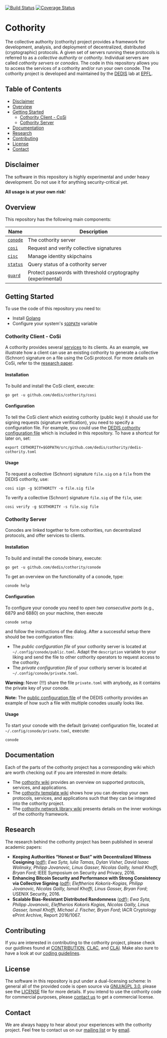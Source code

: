 [![Build Status](https://travis-ci.org/dedis/cothority.svg?branch=master)](https://travis-ci.org/dedis/cothority)
[![Coverage Status](https://coveralls.io/repos/github/dedis/cothority/badge.svg)](https://coveralls.io/github/dedis/cothority)


# Cothority

The collective authority (cothority) project provides a framework for development, analysis, and deployment of decentralized, distributed (cryptographic) protocols. A given set of servers running these protocols is referred to as a *collective authority* or *cothority*. Individual servers are called *cothority servers* or *conodes*. The code in this repository allows you to access the services of a cothority and/or run your own conode. The cothority project is developed and maintained by the [DEDIS](http://dedis.epfl.ch) lab at [EPFL](https://epfl.ch). 

## Table of Contents

- [Disclaimer](https://github.com/dedis/cothority#disclaimer)
- [Overview](https://github.com/dedis/cothority#overview)
- [Getting Started](https://github.com/dedis/cothority#getting-started)
	- [Cothority Client - CoSi](https://github.com/dedis/cothority#cothority-client---cosi)
	- [Cothority Server](https://github.com/dedis/cothority#cothority-server) 
- [Documentation](https://github.com/dedis/cothority#documentation)
- [Research](https://github.com/dedis/cothority#research)
- [Contributing](https://github.com/dedis/cothority#contributing)
- [License](https://github.com/dedis/cothority#license)
- [Contact](https://github.com/dedis/cothority#contact)

## Disclaimer 

The software in this repository is highly experimental and under heavy development. Do not use it for anything security-critical yet.

**All usage is at your own risk**!

## Overview

This repository has the following main components:

Name | Description
-----| ------------
[`conode`](conode) | The cothority server
[`cosi`](cosi) | Request and verify collective signatures
[`cisc`](cisc) | Manage identity skipchains
[`status`](status) | Query status of a cothority server
[`guard`](guard) | Protect passwords with threshold cryptography (experimental)

## Getting Started

To use the code of this repository you need to:

-  Install [Golang](https://golang.org/doc/install)
-  Configure your system's [`$GOPATH`](https://golang.org/doc/code.html#GOPATH) variable

### Cothority Client - CoSi

A cothority provides several [services](https://github.com/dedis/cothority/wiki/Apps) to its clients. As an example, we illustrate how a client can use an existing cothority to generate a collective (Schnorr) signature on a file using the CoSi protocol. For more details on CoSi, refer to the [research paper](https://arxiv.org/pdf/1503.08768.pdf).

#### Installation

To build and install the CoSi client, execute:

```
go get -u github.com/dedis/cothority/cosi
```

#### Configuration

To tell the CoSi client which existing cothority (public key) it should use for signing requests (signature verification), you need to specify a configuration file. For example, you could use the [DEDIS cothority configuration file](dedis-cothority.toml) which is included in this repository. To have a shortcut for later on, set:

```
export COTHORITY=$GOPATH/src/github.com/dedis/cothority/dedis-cothority.toml 
```

#### Usage

To request a collective (Schnorr) signature `file.sig` on a `file` from the DEDIS cothority, use:

```
cosi sign -g $COTHORITY -o file.sig file
```

To verify a collective (Schnorr) signature `file.sig` of the `file`, use:

```
cosi verify -g $COTHORITY -s file.sig file
```

### Cothority Server

Conodes are linked together to form cothorities, run decentralized protocols, and offer services to clients.

#### Installation

To build and install the conode binary, execute:

```
go get -u github.com/dedis/cothority/conode
```

To get an overview on the functionality of a conode, type:

```
conode help
```

#### Configuration

To configure your conode you need to *open two consecutive ports* (e.g., 6879 and 6880) on your machine, then execute

```
conode setup
```

and follow the instructions of the dialog. After a successful setup there should be two configuration files:

- The *public configuration file* of your cothority server is located at `~/.config/conode/public.toml`. Adapt the `description` variable to your liking and send the file to other cothority operators to request access to the cothority. 
- The *private configuration file* of your cothoriy server is located at `~/.config/conode/private.toml`.

**Warning:** Never (!!!) share the file `private.toml` with anybody, as it contains the private key of your conode.

**Note:** The [public configuration file](https://github.com/dedis/cothority/blob/master/dedis-cothority.toml) of the DEDIS cothority provides an example of how such a file with multiple conodes usually looks like.

#### Usage

To start your conode with the default (private) configuration file, located at `~/.config/conode/private.toml`, execute:

```
conode
```

## Documentation

Each of the parts of the cothority project has a corresponding wiki which are worth checking out if you are interested in more details:

- The [cothority wiki](https://github.com/dedis/cothority/wiki) provides an overview on supported protocols, services, and applications.
- The [cothority template wiki](https://github.com/dedis/cothority_template/wiki) shows how you can develop your own protocols, services, and applications such that they can be integrated into the cothority project.
- The [cothority network library wiki](https://github.com/dedis/onet/wiki) presents details on the inner workings of the cothority framework.

## Research

The research behind the cothority project has been published in several academic papers:

- **Keeping Authorities “Honest or Bust” with Decentralized Witness Cosigning** ([pdf](http://arxiv.org/pdf/1503.08768.pdf)); *Ewa Syta, Iulia Tamas, Dylan Visher, David Isaac Wolinsky, Philipp Jovanovic, Linus Gasser, Nicolas Gailly, Ismail Khoffi, Bryan Ford*; IEEE Symposium on Security and Privacy, 2016. 
- **Enhancing Bitcoin Security and Performance with Strong Consistency via Collective Signing** ([pdf](https://www.usenix.org/system/files/conference/usenixsecurity16/sec16_paper_kokoris-kogias.pdf)); *Eleftherios Kokoris-Kogias, Philipp Jovanovic, Nicolas Gailly, Ismail Khoffi, Linus Gasser, Bryan Ford*; USENIX Security, 2016.
- **Scalable Bias-Resistant Distributed Randomness** ([pdf](https://eprint.iacr.org/2016/1067.pdf)); *Ewa Syta, Philipp Jovanovic, Eleftherios Kokoris Kogias, Nicolas Gailly, Linus Gasser, Ismail Khoffi, Michael J. Fischer, Bryan Ford*; IACR Cryptology ePrint Archive, Report 2016/1067.

## Contributing

If you are interested in contributing to the cothority project, please check our guidlines found at [CONTRIBUTION](https://github.com/dedis/cothority/blob/master/CONTRIBUTION), [CLAC](https://github.com/dedis/cothority/blob/master/CLAC), and [CLAI](https://github.com/dedis/cothority/blob/master/CLAI). Make also sure to have a look at our [coding guidelines](https://github.com/dedis/Coding).

## License

The software in this repository is put under a dual-licensing scheme: In general all of the provided code is open source via [GNU/AGPL 3.0](https://www.gnu.org/licenses/agpl-3.0.en.html), please see the [LICENSE](https://github.com/dedis/cothority/blob/master/LICENSE.AGPL) file for more details. If you intend to use the cothority code for commercial purposes, please [contact us](mailto:contact.dedis@epfl.ch) to get a commercial license.


## Contact

We are always happy to hear about your experiences with the cothority project. Feel free to contact us on our [mailing list](https://groups.google.com/forum/#!forum/cothority) or by [email](mailto:contact.dedis@epfl.ch).

